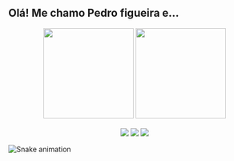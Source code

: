 ## Olá! Me chamo Pedro figueira e...
<div align="center">
  <img height="180em" src="https://github-readme-stats.vercel.app/api?username=PedroFigueiraRuivo&show_icons=true&theme=gruvbox&include_all_commits=true&count_private=true"/>
  <img height="180em" src="https://github-readme-stats.vercel.app/api/top-langs/?username=PedroFigueiraRuivo&layout=compact&langs_count=7&theme=gruvbox"/>
</div>
<div align="center"><br>
<a href="https://instagram.com/pedrofigueira.ruivo" target="_blank"><img src="https://img.shields.io/badge/-Instagram-%23E4405F?style=for-the-badge&logo=instagram&logoColor=white" target="_blank"></a>
<a href = "mailto:pedrofigueiraruivo@gmail.com"><img src="https://img.shields.io/badge/-Gmail-%23333?style=for-the-badge&logo=gmail&logoColor=white" target="_blank"></a>
<a href="https://www.linkedin.com/in/pedrofigueiraruivo/" target="_blank"><img src="https://img.shields.io/badge/-LinkedIn-%230077B5?style=for-the-badge&logo=linkedin&logoColor=white" target="_blank"></a> 
</div>


![Snake animation](https://github.com/PedroFigueiraRuivo/PedroFigueiraRuivo/blob/output/github-contribution-grid-snake.svg)
